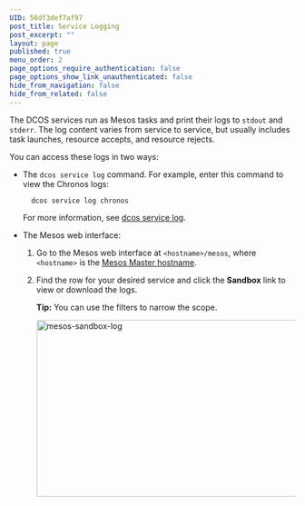 ```yaml
---
UID: 56df3def7af97
post_title: Service Logging
post_excerpt: ""
layout: page
published: true
menu_order: 2
page_options_require_authentication: false
page_options_show_link_unauthenticated: false
hide_from_navigation: false
hide_from_related: false
---
```

<p>The DCOS services run as Mesos tasks and print their logs to <code>stdout</code> and <code>stderr</code>. The log content varies from service to service, but usually includes task launches, resource accepts, and resource rejects.</p>

<p>You can access these logs in two ways:</p>

<ul>
<li><p>The <code>dcos service log</code> command. For example, enter this command to view the Chronos logs:</p>

<pre><code>  dcos service log chronos
</code></pre>

<p>For more information, see <a href="../introcli/command-reference/#scrollNav-5">dcos service log</a>.</p></li>
<li><p>The Mesos web interface:</p>

<ol>
<li><p>Go to the Mesos web interface at <code>&lt;hostname&gt;/mesos</code>, where <code>&lt;hostname&gt;</code> is the <a href="/install/awscluster#launchdcos">Mesos Master hostname</a>.</p></li>
<li><p>Find the row for your desired service and click the <strong>Sandbox</strong> link to view or download the logs.</p>

<p><strong>Tip:</strong> You can use the filters to narrow the scope.</p>

<p><a href="https://docs.mesosphere.com/wp-content/uploads/2015/12/mesos-sandbox-log.png" rel="attachment wp-att-1559"><img src="https://docs.mesosphere.com/wp-content/uploads/2015/12/mesos-sandbox-log.png" alt="mesos-sandbox-log" width="898" height="311" class="alignnone size-full wp-image-1559" /></a></p></li>
</ol></li>
</ul>